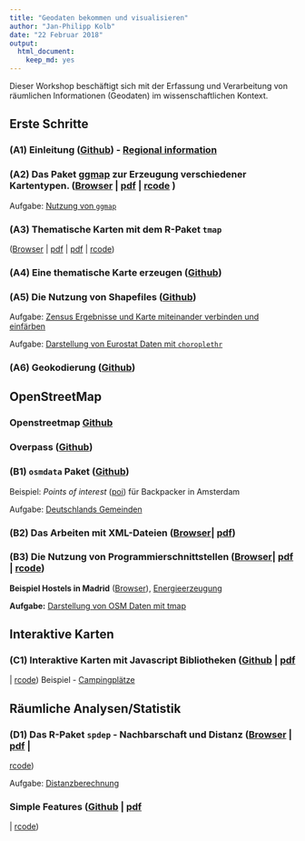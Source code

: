 ```yaml
---
title: "Geodaten bekommen und visualisieren"
author: "Jan-Philipp Kolb"
date: "22 Februar 2018"
output: 
  html_document: 
    keep_md: yes
---
```






Dieser Workshop beschäftigt sich mit der Erfassung und Verarbeitung von räumlichen Informationen (Geodaten) im wissenschaftlichen Kontext.

## Erste Schritte


### __(A1) Einleitung__ ([Github](slides/Intro.md)) - [Regional information](http://rpubs.com/Japhilko82/mapFirenze)

### __(A2) Das Paket [ggmap](http://journal.r-project.org/archive/2013-1/kahle-wickham.pdf)__ zur Erzeugung verschiedener Kartentypen. ([Browser](slides/ggmap.md) | [pdf](slides/ggmap.pdf) | [rcode](slides/ggmap.R) )

Aufgabe: [Nutzung von  `ggmap`](https://github.com/Japhilko/GeoData/blob/master/2017/tutorial/Aufgabe_Nutzung_ggmap.Rmd)


### __(A3) Thematische Karten mit dem R-Paket `tmap`__ 
([Browser](slides/tmap.md) | [pdf](slides/tmap.pdf) | 
[pdf](slides/tmap.pdf) | [rcode](rcode/tmap.R))


### __(A4) Eine thematische Karte erzeugen__ ([Github](slides/Choroplethen.md))


### __(A5) Die Nutzung von Shapefiles__ ([Github](slides/AGS_map.md))

Aufgabe: [Zensus Ergebnisse und Karte miteinander verbinden und einfärben](https://github.com/Japhilko/GeoData/blob/master/2017/tutorial/Aufgabe_Verbindung.Rmd)


Aufgabe: [Darstellung von Eurostat Daten mit `choroplethr`](https://github.com/Japhilko/GeoData/blob/master/2016/tutorial/Aufgabe_choroplethr.Rmd)

### __(A6) Geokodierung__ ([Github](slides/Geokodierung.md))

## OpenStreetMap 

### __Openstreetmap__ [Github](slides/OpenStreetMap.md)

### __Overpass__ ([Github](slides/Overpass.md))

### __(B1) `osmdata` Paket__ ([Github](slides/osmdata.md))

Beispiel: *Points of interest* ([poi](https://rpossib.wordpress.com/2015/09/15/points-of-interest-for-backpackers/)) für Backpacker in Amsterdam

Aufgabe: [Deutschlands Gemeinden](https://github.com/Japhilko/GeoData/blob/master/2016/tutorial/Aufgabe_Zensus_Ergebnisse.md)

### __(B2) Das Arbeiten mit XML-Dateien__ ([Browser](https://github.com/Japhilko/GeoData/blob/master/2017/slides/OpenStreetMap.md)| [pdf](slides/OpenStreetMap.pdf))

### __(B3) Die Nutzung von Programmierschnittstellen__ ([Browser](slides/UsageAPI.md)| [pdf](slides/UsageAPI.pdf) | [rcode](rcode/UsageAPI.R))

**Beispiel Hostels in Madrid** ([Browser](https://github.com/Japhilko/GeoData/blob/master/2016/slides/Madrid_hostels.Rmd)), [Energieerzeugung](https://rpossib.wordpress.com/2015/11/20/use-openstreetmap-date/)

**Aufgabe:** [Darstellung von OSM Daten mit tmap](https://github.com/Japhilko/GeoData/blob/master/2016/tutorial/Aufgabe_osmar.Rmd)

## Interaktive Karten

### __(C1) Interaktive Karten mit Javascript Bibliotheken__ ([Github](slides/using_javascript.md) | [pdf](slides/using_javascript.pdf)
| [rcode](rcode/using_javascript.R))
Beispiel - [Campingplätze](http://rpubs.com/Japhilko82/Campsites)

## Räumliche Analysen/Statistik

### __(D1) Das R-Paket `spdep` - Nachbarschaft und Distanz__ ([Browser](https://github.com/Japhilko/GeoData/blob/master/2017/slides/spdep.md) | [pdf](slides/spdep.pdf) |
[rcode](https://raw.githubusercontent.com/Japhilko/GeoData/master/2016/rcode/slidesH1_spdep.R))

Aufgabe: [Distanzberechnung](https://github.com/Japhilko/GeoData/blob/master/2016/tutorial/Aufgabe_Distanzberechnung.Rmd)

### __Simple Features__ ([Github](slides/simple_features.md) | [pdf](slides/simple_features.pdf)
| [rcode](rcode/simple_features.R))
